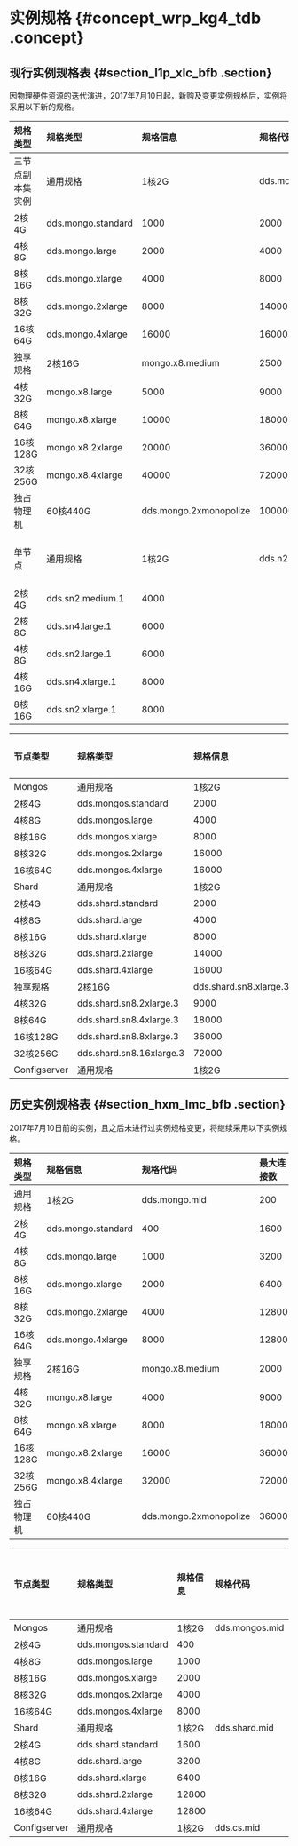 # 实例规格 {#concept_wrp_kg4_tdb .concept}

## 现行实例规格表 {#section_l1p_xlc_bfb .section}

因物理硬件资源的迭代演进，2017年7月10日起，新购及变更实例规格后，实例将采用以下新的规格。

|规格类型|规格类型|规格信息|规格代码|最大连接数|最大IOPS|存储空间|
|:---|:---|:---|:---|:----|:-----|:---|
|三节点副本集实例|通用规格|1核2G|dds.mongo.mid|500|1000|10-2000GB|
|2核4G|dds.mongo.standard|1000|2000|
|4核8G|dds.mongo.large|2000|4000|
|8核16G|dds.mongo.xlarge|4000|8000|
|8核32G|dds.mongo.2xlarge|8000|14000|
|16核64G|dds.mongo.4xlarge|16000|16000|
|独享规格|2核16G|mongo.x8.medium|2500|4500|250GB|
|4核32G|mongo.x8.large|5000|9000|500GB|
|8核64G|mongo.x8.xlarge|10000|18000|1000GB|
|16核128G|mongo.x8.2xlarge|20000|36000|2000GB|
|32核256G|mongo.x8.4xlarge|40000|72000|2000GB|
|独占物理机|60核440G|dds.mongo.2xmonopolize|100000|100000|3000GB|
|单节点|通用规格|1核2G|dds.n2.small.1|2000|min\{30 \* 存储空间，20000\}|20-2000GB|
|2核4G|dds.sn2.medium.1|4000|
|2核8G|dds.sn4.large.1|6000|
|4核8G|dds.sn2.large.1|6000|
|4核16G|dds.sn4.xlarge.1|8000|
|8核16G|dds.sn2.xlarge.1|8000|

|节点类型|规格类型|规格信息|规格代码|最大连接数|最大IOPS|
|:---|:---|:---|:---|:----|:-----|
|Mongos|通用规格|1核2G|dds.mongos.mid|1000|-|
|2核4G|dds.mongos.standard|2000|
|4核8G|dds.mongos.large|4000|
|8核16G|dds.mongos.xlarge|8000|
|8核32G|dds.mongos.2xlarge|16000|
|16核64G|dds.mongos.4xlarge|16000|
|Shard|通用规格|1核2G|dds.shard.mid|-|1000|
|2核4G|dds.shard.standard|2000|
|4核8G|dds.shard.large|4000|
|8核16G|dds.shard.xlarge|8000|
|8核32G|dds.shard.2xlarge|14000|
|16核64G|dds.shard.4xlarge|16000|
|独享规格|2核16G|dds.shard.sn8.xlarge.3|4500|
|4核32G|dds.shard.sn8.2xlarge.3|9000|
|8核64G|dds.shard.sn8.4xlarge.3|18000|
|16核128G|dds.shard.sn8.8xlarge.3|36000|
|32核256G|dds.shard.sn8.16xlarge.3|72000|
|Configserver|通用规格|1核2G|dds.cs.mid|1000|

## 历史实例规格表 {#section_hxm_lmc_bfb .section}

2017年7月10日前的实例，且之后未进行过实例规格变更，将继续采用以下实例规格。

|规格类型|规格信息|规格代码|最大连接数|最大IOPS|
|:---|:---|:---|:----|:-----|
|通用规格|1核2G|dds.mongo.mid|200|800|
|2核4G|dds.mongo.standard|400|1600|
|4核8G|dds.mongo.large|1000|3200|
|8核16G|dds.mongo.xlarge|2000|6400|
|8核32G|dds.mongo.2xlarge|4000|12800|
|16核64G|dds.mongo.4xlarge|8000|12800|
|独享规格|2核16G|mongo.x8.medium|2000|4500|
|4核32G|mongo.x8.large|4000|9000|
|8核64G|mongo.x8.xlarge|8000|18000|
|16核128G|mongo.x8.2xlarge|16000|36000|
|32核256G|mongo.x8.4xlarge|32000|72000|
|独占物理机|60核440G|dds.mongo.2xmonopolize|36000|40000|

|节点类型|规格类型|规格信息|规格代码|最大连接数|最大IOPS|
|:---|:---|:---|:---|:----|:-----|
|Mongos|通用规格|1核2G|dds.mongos.mid|200|-|
|2核4G|dds.mongos.standard|400|
|4核8G|dds.mongos.large|1000|
|8核16G|dds.mongos.xlarge|2000|
|8核32G|dds.mongos.2xlarge|4000|
|16核64G|dds.mongos.4xlarge|8000|
|Shard|通用规格|1核2G|dds.shard.mid|-|800|
|2核4G|dds.shard.standard|1600|
|4核8G|dds.shard.large|3200|
|8核16G|dds.shard.xlarge|6400|
|8核32G|dds.shard.2xlarge|12800|
|16核64G|dds.shard.4xlarge|12800|
|Configserver|通用规格|1核2G|dds.cs.mid|800|

